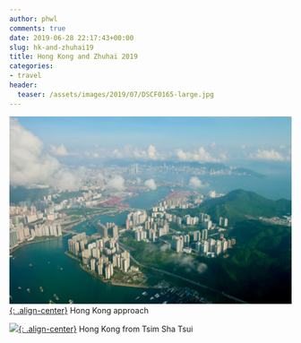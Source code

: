 ```yaml
---
author: phwl
comments: true
date: 2019-06-28 22:17:43+00:00
slug: hk-and-zhuhai19
title: Hong Kong and Zhuhai 2019
categories:
- travel
header:
  teaser: /assets/images/2019/07/DSCF0165-large.jpg
---
```


[![](/assets/images/2019/07/IMG_1116-large.jpg){: .align-center}](/assets/images/2019/07/IMG_1116.jpg)
Hong Kong approach

[![](/assets/images/2019/07/DSCF0165-large.jpg){: .align-center}](/assets/images/2019/07/DSCF0165.jpg)
Hong Kong from Tsim Sha Tsui
